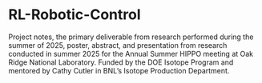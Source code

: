 # RL-Robotic-Control
Project notes, the primary deliverable from research performed during the summer of 2025,  poster, abstract, and presentation from research conducted in summer 2025 for the Annual Summer HIPPO meeting at Oak Ridge National Laboratory. Funded by the DOE Isotope Program and mentored by Cathy Cutler in BNL’s Isotope Production Department.
